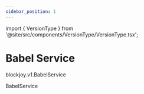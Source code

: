 ```yaml
---
sidebar_position: 1
---
```


import { VersionType } from '@site/src/components/VersionType/VersionType.tsx';

# Babel Service

<VersionType>blockjoy.v1.BabelService</VersionType>

BabelService
